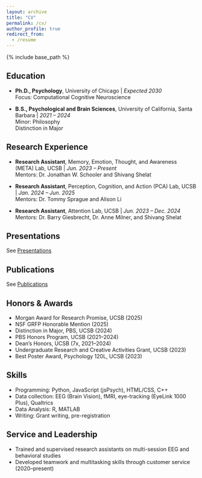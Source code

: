 ```yaml
---
layout: archive
title: "CV"
permalink: /cv/
author_profile: true
redirect_from:
  - /resume
---
```


{% include base_path %}

## Education

* **Ph.D., Psychology**, University of Chicago | *Expected 2030*  
  Focus: Computational Cognitive Neuroscience

* **B.S., Psychological and Brain Sciences**, University of California, Santa Barbara | *2021 – 2024*  
  Minor: Philosophy  
  Distinction in Major  

## Research Experience

* **Research Assistant**, Memory, Emotion, Thought, and Awareness (META) Lab, UCSB | *Jun. 2023 – Present*  
  Mentors: Dr. Jonathan W. Schooler and Shivang Shelat

* **Research Assistant**, Perception, Cognition, and Action (PCA) Lab, UCSB | *Jan. 2024 – Jun. 2025*  
  Mentors: Dr. Tommy Sprague and Alison Li

* **Research Assistant**, Attention Lab, UCSB | *Jun. 2023 – Dec. 2024*  
  Mentors: Dr. Barry Giesbrecht, Dr. Anne Milner, and Shivang Shelat

## Presentations

See [Presentations](/presentations/)

## Publications

See [Publications](/publications/)

## Honors & Awards

* Morgan Award for Research Promise, UCSB (2025)  
* NSF GRFP Honorable Mention (2025)  
* Distinction in Major, PBS, UCSB (2024)  
* PBS Honors Program, UCSB (2021–2024)  
* Dean’s Honors, UCSB (7x, 2021–2024)  
* Undergraduate Research and Creative Activities Grant, UCSB (2023)  
* Best Poster Award, Psychology 120L, UCSB (2023)

## Skills

* Programming: Python, JavaScript (jsPsych), HTML/CSS, C++
* Data collection: EEG (Brain Vision), fMRI, eye-tracking (EyeLink 1000 Plus), Qualtrics
* Data Analysis: R, MATLAB
* Writing: Grant writing, pre-registration

## Service and Leadership

* Trained and supervised research assistants on multi-session EEG and behavioral studies  
* Developed teamwork and multitasking skills through customer service (2020–present)
